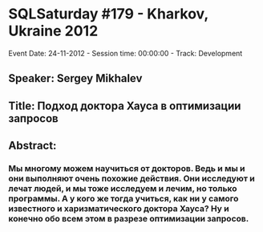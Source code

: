 # SQLSaturday #179 - Kharkov, Ukraine 2012
Event Date: 24-11-2012 - Session time: 00:00:00 - Track: Development
## Speaker: Sergey Mikhalev
## Title: Подход доктора Хауса в оптимизации запросов
## Abstract:
### Мы многому можем научиться от докторов. Ведь и мы и они выполняют очень похожие действия. Они исследуют и лечат людей, и мы тоже исследуем и лечим, но только программы. А у кого же тогда учиться, как ни у самого известного и харизматического доктора Хауса? Ну и конечно обо всем этом в разрезе оптимизации запросов.
